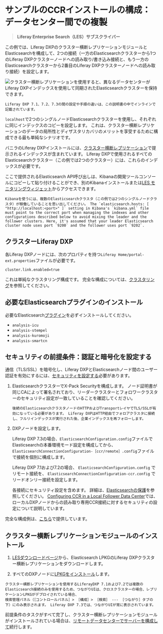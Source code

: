 # サンプルのCCRインストールの構成：データセンター間での複製

> **Liferay Enterprise Search（LES）サブスクライバー**

この例では、Liferay DXPのクラスター横断レプリケーションモジュールとElasticsearchを構成して、2つの接続（一方のElasticsearchクラスターから1つのLiferay DXPクラスターノードへの読み取り/書き込み接続と、もう一方のElasticsearchクラスターから2番目のLiferay DXPクラスターノードへの読み取り接続）を設定します。

![クラスター横断レプリケーションを使用すると、異なるデータセンターがLiferay DXPインデックスを使用して同期されたElasticsearchクラスターを保持できます。](./configuring-an-example-ccr-installation-replicating-between-data-centers/images/01.png)

```{important}
Liferay DXP 7.1、7.2、7.3の間の設定や手順の違いは、この説明書の中でインラインで記載されています。
```

`localhost`で2つのシングルノードElasticsearchクラスターを使用し、それぞれに同じインデックスのコピーを設定します。 これは、クラスター横断レプリケーションのデータの局所性とディザスタリカバリのメリットを享受するために構成できる最も単純なシナリオです。

バニラのLiferay DXPインストールには、[クラスター横断レプリケーション](./cross-cluster-replication.md#liferay-dxp-decide-which-indexes-to-replicate-from-the-remote-cluster)で提示されるインデックスが含まれています。 Liferay DXPで使用されるすべてのElasticsearchクラスター（この例では2つのクラスター）には、これらのインデックスが必要です。

ここで提供されるElasticsearch API呼び出しは、Kibanaの開発ツールコンソールにコピーして貼り付けることができ、別のKibanaインストールまたは[LES モニタリングウィジェット](../monitoring-elasticsearch.md)からアクセスできます。

```{note}
Kibanaを使うには、複数のElasticsearchクラスタ（この例では2つのシングルノードクラスタ）が稼働していることを思い出してください。 The `elasticsearch.hosts: [ "http://localhost:<port>" ]` setting in Kibana's `kibana.yml` file must point to the correct port when managing the indexes and other configurations described below to avoid mixing the leader and the follower clusters. Here, it's assumed that your leader Elasticsearch cluster node uses port `9200` and the follower uses port `9202`. 
```

## クラスターLiferay DXP

各Liferay DXPノードには、次のプロパティを持つ`Liferay Home/portal-ext.properties`ファイルが必要です。

```properties
cluster.link.enabled=true
```

これは単純なクラスタリング構成です。 完全な構成については、[クラスタリング](../../../installation-and-upgrades/setting-up-liferay/clustering-for-high-availability.md)を参照してください。

## 必要なElasticsearchプラグインのインストール

必要なElasticsearch[プラグイン](../../installing-and-upgrading-a-search-engine/elasticsearch/installing-elasticsearch.md#install-elasticsearch)を必ずインストールしてください。

- `analysis-icu`
- `analysis-stempel`
- `analysis-kuromoji`
- `analysis-smartcn`

## セキュリティの前提条件：認証と暗号化を設定する

通信（TLS/SSL）を暗号化し、Liferay DXPとElasticsearchノード間のユーザー認証を有効にするには、[セキュリティを設定する](../../installing-and-upgrading-a-search-engine/elasticsearch/securing-elasticsearch.md)必要があります。

1. ElasticsearchクラスターでX-Pack Securityを構成します。 ノード証明書が同じCAによって署名されており、リーダークラスターとフォロワークラスターのセキュリティ設定が一致していることを確認してください。

   ```{note}
   後続のElasticsearchクラスタノードのHTTPおよびTransportレイヤでTLS/SSLが有効になっている必要があります。 Liferay DXPはHTTP経由でフォロアクラスタに接続し、フルリインデックスが実行された後、企業インデックスを再フォローします。
   ```

1. DXPノードを設定します。

   Liferay DXP 7.3の場合、`ElasticsearchConfiguration.config`ファイルでElasticsearchの本番環境モード設定を構成してから、`ElasticsearchConnectionConfiguration-［ccr/remote］.config`ファイルで接続を個別に構成します。


   Liferay DXP 7.1および7.2の場合、 `ElasticsearchConfiguration.config` でリモート接続を、 `ElasticsearchConnectionConfiguration-ccr.config` でリードオンリー接続を設定します。

   各接続にセキュリティ設定を含めます。 詳細は、[Elasticsearchの保護](../../installing-and-upgrading-a-search-engine/elasticsearch/securing-elasticsearch.md)を参照してください。 [Configuring CCR in a Local Follower Data Center](./configuring-ccr-in-a-local-follower-data-center.md)では、ローカルDXPノードからの読み取り専用CCR接続に対するセキュリティの設定について説明しています。

完全な構成例は、[こちら](./ccr-basic-use-case-config-reference.md)で提供しています。

## クラスター横断レプリケーションモジュールのインストール

1. [LESダウンロードページ](https://customer.liferay.com/downloads)から、Elasticsearch LPKGのLiferay DXPクラスター横断レプリケーションをダウンロードします。

1. すべてのDXPノードに[LPKGをインストール](../../../system-administration/installing-and-managing-apps/installing-apps.md)します。

```{tip}
クラスター横断レプリケーションを使用するLiferayDXP 7.1および7.2では複数のElasticsearch接続のみを使用するため、つながりUIは、クロスクラスターの場合、レプリケーションLPKGがデプロイされている場合、
検索管理パネル（［コントロールパネル］> ［構成］> ［検索］ --- ［つながり］タブの下）にのみ表示されます。 Liferay DXP 7.3では、つながりUIが常に表示されています。
```

前提条件のタスクがすべて完了し、クラスター横断レプリケーションモジュールがインストールされている場合は、[リモートデータセンターでサーバーを構成して](./configuring-ccr-in-a-remote-leader-data-center.md)続行します。
